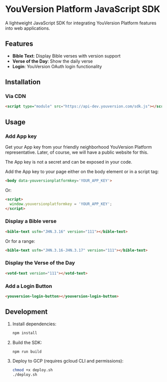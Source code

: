 # YouVersion Platform JavaScript SDK

A lightweight JavaScript SDK for integrating YouVersion Platform features into web applications.

## Features

- **Bible Text**: Display Bible verses with version support
- **Verse of the Day**: Show the daily verse
- **Login**: YouVersion OAuth login functionality

## Installation

### Via CDN

```html
<script type="module" src="https://api-dev.youversion.com/sdk.js"></script>
```

<!-- ### Via NPM (coming soon)

```bash
npm install @youversion/yvp-javascript-sdk
``` -->

## Usage

### Add App key

Get your App key from your friendly neighborhood YouVersion Platform representative.
Later, of course, we will have a public website for this.

The App key is not a secret and can be exposed in your code.

Add the App key to your page either on the body element or in a script tag:

```html
<body data-youversionplatformkey='YOUR_APP_KEY'>
```

Or:

```html
<script>
  window.youversionplatformkey = 'YOUR_APP_KEY';
</script>
```

### Display a Bible verse

```html
<bible-text usfm="JHN.3.16" version="111"></bible-text>
```

Or for a range:

```html
<bible-text usfm="JHN.3.16-JHN.3.17" version="111"></bible-text>
```

### Display the Verse of the Day

```html
<votd-text version="111"></votd-text>
```

### Add a Login Button

```html
<youversion-login-button></youversion-login-button>
```

## Development

1. Install dependencies:
   ```bash
   npm install
   ```

2. Build the SDK:
   ```bash
   npm run build
   ```

3. Deploy to GCP (requires gcloud CLI and permissions):
   ```bash
   chmod +x deploy.sh
   ./deploy.sh
   ```

